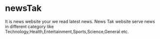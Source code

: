 # newsTak
It is news website your we read latest news.
News Tak website serve news in different category like Technology,Health,Entertainment,Sports,Science,General etc.
